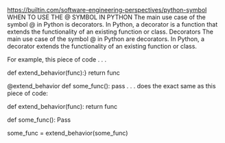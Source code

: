 https://builtin.com/software-engineering-perspectives/python-symbol
WHEN TO USE THE @ SYMBOL IN PYTHON
The main use case of the symbol @ in Python is decorators. In Python, a decorator is a function that extends the functionality of an existing function or class.
Decorators
The main use case of the symbol @ in Python are decorators. In Python, a decorator extends the functionality of an existing function or class.

For example, this piece of code . . .

def extend_behavior(func):}
    return func

@extend_behavior
def some_func():
     pass
. . . does the exact same as this piece of code:

def extend_behavior(func):
    return func

def some_func():
    Pass

some_func = extend_behavior(some_func)
